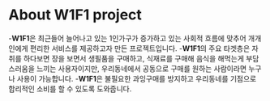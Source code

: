 
# About W1F1 project

-**W1F1**은 최근들어 늘어나고 있는 1인가구가 증가하고 있는 사회적 흐름에 맞추어 개개인에게 편리한 서비스를 제공하고자 만든 프로젝트입니다. 
-**W1F1**의 주요 타겟층은 자취를 하다보면 장을 보면서 생필품을 구매하고, 식재료를 구매해 음식을 해먹는게 부담스러움을 느끼는 사용자이지만, 우리동네에서 공동으로 구매를 원하는 사람이라면 누구나 사용이 가능합니다.
-**W1F1**은 불필요한 과잉구매를 방지하고 우리동네를 기점으로 합리적인 소비를 할 수 있도록 도와줍니다.




